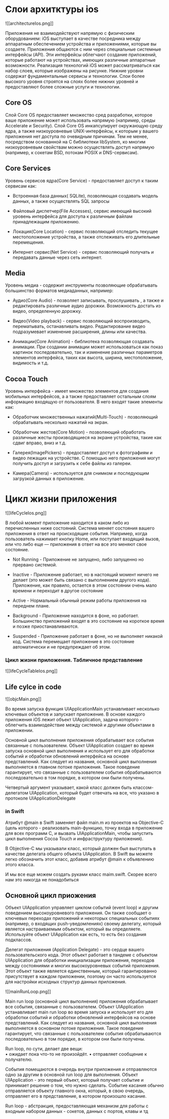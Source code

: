 # Слои архитктуры ios
![[architectureIos.png]]

Приложения не взаимодействуют напрямую с физическим оборудованием: iOS выступает в качестве посредника между аппаратным обеспечением устройства и приложениями, которые вы создаете. Приложения общаются с ним через специальные системные интерфейсы (API). Эти интерфейсы облегчают создание приложений, которые работают на устройствах, имеющих различные аппаратные возможности. Реализация технологий iOS может рассматриваться как набор слоев, которые изображены на рисунке. Нижние уровни содержат фундаментальные сервисы и технологии. Слои более высокого уровня строятся на слоях более нижних уровней и предоставляют более сложные услуги и технологии.

## Core OS
Слой Core OS предоставляет множество сред разработки, которое ваше приложение может использовать напрямую (например, среды Accelerate и Security). Слой Core OS инкапсулирует окружающую среду ядра, а также низкоуровневые UNIX-интерфейсы, к которым у вашего приложения нет доступа по очевидным причинам. Тем не менее, посредством основанной на С библиотеки libSystem, ко многим низкоуровневым свойствам можно осуществлять доступ напрямую (например, к сокетам BSD, потокам POSIX и DNS-сервисам).

## Core Services 
Уровень сервисов ядра(Core Service) - предоставляет доступ к таким сервисам как:

- Встроенная база данных( SQLite), позволяющая создавать модель данных, а также осуществлять SQL запросы

- Файловый диспетчер(File Accesses), сервис имеющий высокий уровень интерфейса для доступа к различным файлам принадлежащим приложению.

- Локация(Core Location) - сервис позволяющий отследить текущее местоположение устройства, а также отслеживать его длительные перемещения.

- Интернет сервис(Net Service) - сервис позволяющий получать и передавать данные через сеть интернет.

## Media
Уровень медиа - содержит инструменты позволяющие обрабатывать большинство форматов медиаданных, например:

- Аудио(Core Audio) - позволяет записывать, прослушивать , а также и редактировать различные аудио дорожки. Возможность достать из видео, определенную дорожку.

- Видео(Video playback) - сервис позволяющий воспроизводить, перематывать, останавливать видео. Редактирование видео подразумевает изменение расширения, длины или качества.

- Анимации(Core Animation) - библиотека позволяющая создавать анимации. При создании анимации может использоваться как показ картинок последовательно, так и изменение различных параметров элементов интерфейса, таких как высота, ширина, местоположение, видимость и т.д.

## Cocoa Touch 
Уровень интерфейса - имеет множество элементов для создания мобильных интерфейсов, а а также предоставляет остальным слоям информацию входящую от пользователя. В него входят такие элементы как:

- Обработчик множественных нажатий(Multi-Touch) - позволяющий обрабатывать несколько нажатий на экран.
 
- Обработчик жестов(Core Motion) - позволяющий обработать различные жесты производящиеся на экране устройства, такие как сдвиг вправо, вниз и т.д.

- Галерея(ImagePickers) - предоставляет доступ к фотографиям и видео лежащих на устройстве. С помощью него приложения могут получить доступ и загрузить к себе файлы из галереи.

- Камера(Camera) - используется для снимком и последующим загрузкой данных в приложение.

# Цикл жизни приложения
![[lifeCycleIos.png]]

В любой момент приложение находится в каком либо из перечисленных ниже состояний. Система меняет состояния вашего приложения в ответ на происходящие события. Например, когда пользователь нажимает кнопку Home, или поступает входящий вызов, или что либо еще — приложения в ответ на все это меняют свое состояние.

- Not Running - Приложение не запущено, либо запущенно но прервано системой.

- Inactive - Приложение работает, но в настоящий момент ничего не делает (это может быть связано с выполнением другого кода). Приложение, как правило, остается в этом состоянии очень мало времени и переходит в другое состояние
- Active - Нормальный обычный режим работы приложения на переднем плане.
- Background - Приложение находится в фоне, но работает. Большинство приложений входят в это состояние на короткое время и позже приостанавливаются.
- Suspended - Приложение работает в фоне, но не выполняет никакой код. Система перемещает приложение в это состояние автоматически и не предупреждает об этом.

### Цикл жизни приложения. Табличное представление
![[lifeCycleTableIos.png]]

## Life cylce in code

![[objcMain.png]]

Во время запуска функция UIApplicationMain устанавливает несколько ключевых объектов и запускает приложение. В основе каждого приложения iOS лежит объект UIApplication, задача которого - облегчить взаимодействие между системой и другими объектами в приложении.

Основной цикл выполнения приложения обрабатывает все события связанные с пользователем. Объект UIApplication создает во время запуска основной цикл выполнения и использует его для обработки событий и обработки обновлений интерфейса на основе представлений. Как следует из названия, основной цикл выполнения выполняется в главном потоке приложения. Такое поведение гарантирует, что связанные с пользователем события обрабатываются последовательно в том порядке, в котором они были получены.

Четвертый аргумент указывает, какой класс должен быть классом-делегатом UIApplication, который будет отвечать на все, что указано в протоколе UIApplicationDelegate

### in Swift
Атрибут @main в Swift заменяет файл main.m из проектов на Objective-C (цель которого \- реализовать main-функцию, точку входа в приложение для всех программ C, и вызвать UIApplicationMain, чтобы запустить цикл выполнения Cocoa Touch и инфраструктуру приложения).

В Objective-C мы указывали класс, который должен был выступать в качестве делегата общего объекта UIApplication. В Swift вы можете легко обозначить этот класс, добавив атрибут @main к объявлению этого класса.

И мы все еще можем создать руками класс maim.swift. Скорее всего нам это никогда не понадобиться

##  Основной цикл приожения
Объект UIApplication управляет циклом событий (event loop) и другим поведением высокоуровневого приложения. Он также сообщает о ключевых переходах приложений и некоторых специальных событиях (например, о входящих push-уведомлениях) своему делегату, который является настраиваемым объектом, который вы определяете. Используйте объект UIApplication как есть, то есть без создания подклассов.

Делегат приложения (Application Delegate) - это сердце вашего пользовательского кода. Этот объект работает в тандеме с объектом UIApplication для обработки инициализации приложения, переходов между состояниями и многих высокоуровневых событий приложения. Этот объект также является единственным, который гарантированно присутствует в каждом приложении, поэтому он часто используется для настройки исходных структур данных приложения.

![[mainRunLoop.png]]

 

Main run loop (основной цикл выполнения) приложения обрабатывает все события, связанные с пользователем. Объект UIApplication устанавливает main run loop во время запуска и использует его для обработки событий и обработки обновлений интерфейсов на основе представлений. Как следует из названия, основной цикл выполнения выполняется в основном потоке приложения. Такое поведение гарантирует, что связанные с пользователем события обрабатываются последовательно в том порядке, в котором они были получены.

Run loop, по сути, делает две вещи:  
• ожидает пока что\-то не произойдёт. • отправляет сообщение к получателю.

События помещаются в очередь внутри приложения и отправляются одно за другим в основной run loop для выполнения. Объект UIApplication \- это первый объект, который получает событие и принимает решение о том, что нужно сделать. Событие касания обычно отправляется объекту главного окна, который, в свою очередь, отправляет его в представление, в котором произошло касание.

Run loop - абстракция, предоставляющая механизм для работы с входным набором данных \- сокетов, данных с портов, клавы и тд